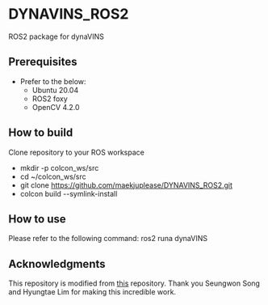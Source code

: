# DYNAVINS_ROS2
ROS2 package for dynaVINS

## Prerequisites
- Prefer to the below:
  - Ubuntu 20.04
  - ROS2 foxy
  - OpenCV 4.2.0

## How to build
Clone repository to your ROS workspace
- mkdir -p colcon_ws/src
- cd ~/colcon_ws/src
- git clone https://github.com/maekjuplease/DYNAVINS_ROS2.git
- colcon build --symlink-install

## How to use
Please refer to the following command:
ros2 runa dynaVINS 

## Acknowledgments
This repository is modified from [this](https://github.com/url-kaist/dynaVINS) repository. 
Thank you Seungwon Song and Hyungtae Lim for making this incredible work.
